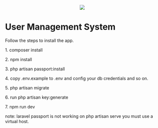 <p align="center"><img src="https://laravel.com/assets/img/components/logo-laravel.svg"></p>

<h1>User Management System</h1>

<p>Follow the steps to install the app.</p>

<p>1. composer install</p>

<p>2. npm install</p>

<p>3. php artisan passport:install</p>

<p>4. copy .env.example to .env and config your db credentials and so on.</p>

<p>5. php artisan migrate</p>

<p>6. run php artisan key:generate</p>

<p>7. npm run dev</p>

<p>note: laravel passport is not working on php artisan serve you must use a virtual host.</p>
